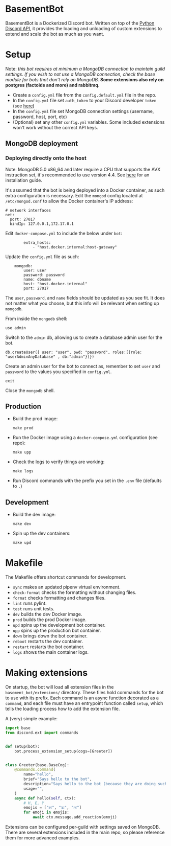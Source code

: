 # BasementBot

BasementBot is a Dockerized Discord bot. Written on top of the [Python Discord API](https://pycord.readthedocs.io/en/latest/api.html), it provides the loading and unloading of custom extensions to extend and scale the bot as much as you want.

# Setup

Note: *this bot requires at minimum a MongoDB connection to maintain guild settings. If you wish to not use a MongoDB connection, check the base module for bots that don't rely on MongoDB.* **Some extensions also rely on postgres (factoids and more) and rabbitmq.**

* Create a `config.yml` file from the `config.default.yml` file in the repo.
* In the `config.yml` file set `auth_token` to your Discord developer `token` (see [here](https://discordapp.com/developers/docs/topics/oauth2))
* In the `config.yml` file set MongoDB connection settings (username, password, host, port, etc)
* (Optional) set any other `config.yml` variables. Some included extensions won't work without the correct API keys.

## MongoDB deployment
### Deploying directly onto the host
Note: MongoDB 5.0 x86_64 and later require a CPU that supports the AVX instruction set, it's recommended to use version 4.4.
See [here](https://www.mongodb.com/docs/manual/administration/install-on-linux/) for an installation guide.

It's assumed that the bot is being deployed into a Docker container, as such extra configuration is necessary.
Edit the `mongod` config located at `/etc/mongod.conf` to allow the Docker container's IP address:
```
# network interfaces
net:
  port: 27017
  bindIp: 127.0.0.1,172.17.0.1
```

Edit `docker-compose.yml` to include the below under `bot`:
```
        extra_hosts:
            - "host.docker.internal:host-gateway"
```

Update the `config.yml` file as such:
```
    mongodb:
        user: user
        password: password
        name: dbname
        host: "host.docker.internal"
        port: 27017
```
The `user`, `password`, and `name` fields should be updated as you see fit. It does not matter what you choose, but this info will be relevant when setting up `mongodb`.

From inside the `mongodb` shell:
```
use admin
```
Switch to the `admin` db, allowing us to create a database admin user for the bot.

```
db.createUser({	user: "user", pwd: "password", roles:[{role: "userAdminAnyDatabase" , db:"admin"}]})
```
Create an admin user for the bot to connect as, remember to set `user`
 and `password` to the values you specified in `config.yml`.

```
exit
```
Close the `mongodb` shell. 


## Production

* Build the prod image:
    ```
    make prod
    ```

* Run the Docker image using a `docker-compose.yml` configuration (see repo):
    ```
    make upp
    ```

* Check the logs to verify things are working:
    ```
    make logs
    ```

* Run Discord commands with the prefix you set in the `.env` file (defaults to `.`)

## Development

* Build the dev image:
    ```
    make dev
    ```

* Spin up the dev containers:
    ```
    make upd
    ```

# Makefile

The Makefile offers shortcut commands for development.

* `sync` makes an updated pipenv virtual environment.
* `check-format` checks the formatting without changing files.
* `format` checks formatting and changes files.
* `lint` runs pylint.
* `test` runs unit tests.
* `dev` builds the dev Docker image.
* `prod` builds the prod Docker image.
* `upd` spins up the development bot container.
* `upp` spins up the production bot container.
* `down` brings down the bot container.
* `reboot` restarts the dev container.
* `restart` restarts the bot container.
* `logs` shows the main container logs.

# Making extensions

On startup, the bot will load all extension files in the `basement_bot/extensions/` directory. These files hold commands for the bot to use with its prefix. Each command is an async function decorated as a `command`, and each file must have an entrypoint function called `setup`, which tells the loading process how to add the extension file.

A (very) simple example:

```python
import base
from discord.ext import commands


def setup(bot):
    bot.process_extension_setup(cogs=[Greeter])


class Greeter(base.BaseCog):
    @commands.command(
        name="hello",
        brief="Says hello to the bot",
        description="Says hello to the bot (because they are doing such a great job!)",
        usage="",
    )
    async def hello(self, ctx):
        # H, E, Y
        emojis = ["🇭", "🇪", "🇾"]
        for emoji in emojis:
            await ctx.message.add_reaction(emoji)
```

Extensions can be configured per-guild with settings saved on MongoDB. There are several extensions included in the main repo, so please reference them for more advanced examples.
